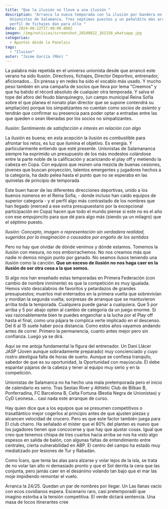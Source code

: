 ```yaml
---
title: "Que la ilusión no lleve a una ilusión "
description: "Arranca la nueva temporada con la ilusión por bandera en
  Unionistas de Salamanca. Tres séptimos puestos y un peñaldito más arriba en el
  perfil de fichajes dan para ello "
date: 2024-08-22T17:40:00.000Z
imagen: /img/noticias/screenshot_20240822_162158_whatsapp.jpg
categorias:
  - Apuntes desde la Panelais
tags:
  - "Ilusion"
autor: "Jaime García (Món) "
---
```

La palabra más repetida en el universo unionista desde que arrancó este verano ha sido Ilusión. Directivos, fichajes, Director Deportivo, entrenador, aficionados... En prensa y en redes ha sido el vocablo más usado. Y mucho peso también en una campaña de socios que lleva por lema "Creemos" y que ha batido el récord absoluto de cualquier otra temporada. Y salva el tope del aforo del feudo blanquinegro, (un campo municipal Reina Sofía sobre el que planea el nonato plan director que se supone contendrá su ampliación) porque los simpatizantes no cuentan como *socios de asiento* y tendrán que confirmar su presencia para poder optar a entradas entre las que queden o sean liberadas por los socios no simpatizantes.

*Ilusión: Sentimiento de satisfacción e interés en relación con algo*

La ilusión es buena; en esta acepción la ilusión es combustible para afrontar los retos, es luz que ilumina el objetivo. Es energía. Y particularmente entiendo que esté presente. Unionistas de Salamananca siempre ha exprimido un presupuesto de los más modestos colándose entre la parte noble de la calificación y acariciando el play off y metiendo la cabeza en Copa. Con equipos que reúnen una mezcla de buenas cesiones, jóvenes que buscan proyección, talentos emergentes  y jugadores hechos a la categoría, ha dado pelea hasta el punto que no se esperaba en las quinielas de principio de temporada 

Este buen hacer de las diferentes direcciones deportivas, unido a los buenos números en el Reina Sofía, - donde incluso han caído equipos de superior categoría - y el perfil algo más contrastado de los nombres que han llegado (merced a ese extra presupuestario por la excepcional participación en Copa) hacen que todo el mundo piense si este no es el año con ese empujoncito para que dé para algo más (siendo ya un milagro) que el séptimo puesto. 

*IIusión: Concepto, imagen o representación sin verdadera realidad, sugeridos por la imaginación o causados por engaño de los sentidos*

Pero no hay que olvidar de dónde venimos y dónde estamos. Tomemos la ilusión con mesura, no nos emborrachemos. No nos creamos más que nadie ni demos ningún punto por ganado. No seamos ilusos teniendo una ilusión como la canción. **Que un exceso de ilusión no nos haga caer en la ilusión de ser otra cosa a la que somos.** 

Si algo nos han enseñado estas temporadas en Primera Federación (con cambio de nombre inminente) es que la competición es muy igualada. Hemos visto descalabros de favoritos y petardazos de grandes presupuestos; muertos mal enterrados en la primera vuelta que sobrevivían y mordían la segunda vuelta; sorpresas de arranque que se mantuvieron arriba toda la temporada. Cualquiera puede ganar a cualquiera. Que 5 por arriba y 5 por abajo opten al cambio de categoria da un juego enorme. Si vas razonablemente bien te puedes enganchar a la lucha por el Play off hasta el final, como una pájara te complica verte implicado en el descenso. Del 6 al 15 suele haber poca distancia. Como estos años vayamos andando antes de correr. Primero la permanencia, cuanto antes mejor pero sin confianza. Luego ya se dirá.

Aquí se me antoja fundamental la figura del entrenador. Un Dani Llácer JASP (Joven aunque sobradamente preparado) muy concienciado y cuyo rostro atestigua falta de horas de sueño. Aunque se confiesa tranquilo, sabedor de que es su oportunidad, la Oportunidad con mayúscula. Él debe espantar pájaros de la cabeza y tener al equipo muy serio y en la competición.  

Unionistas de Salamanca no ha hecho una mala pretemporada pero el inicio de calendario es serio. Tras Sestao River y Athletic Club de Bilbao B, Ponferradina, FC Barcelona B, Celta Fortuna (Bestia Negra de Unionistas) y CyD Leonesa...  casi nada este arranque de curso. 

Hay quien dice que a los equipos que se presumen competitivos o trasatlántico mejor cogerlos al principio antes de que ajusten piezas y alcancen velocidad de crucero. Pero es que este factor también juega para El club charro. Ha señalado el míster que el 80% del planten es nuevo que los jugadores tienen que concocerse y que hay que ajustar cosas. Igual que creo que tenemos chispa de tres cuartos hacia arriba se nos ha visto algo espesos en salida de balón, con algunas faltas de entendimiento entre centrales, cierta vulnerabilidad en ABP. El centro del campo ha estado muy mediatizado por lesiones de Tur y Rabadán. 

Como Ícaro, que tenía las alas para alzarse y volar lejos de la isla, se trata de no volar tan alto ni demasiado pronto y que el Sol derrita la cera que las conjunta, pero jamás caer en el desánimo volando tan bajo que el mar las moje impidiendo remontar el vuelo. 

Arranca la 24/25. Quedan un par de nombres por llegar. Un Las llanas vacío con ecos covidianos espera. Escenario raro, casi pretemporadil que imagino estorba a la tensión competitiva. El verde dictará sentencia. Una masa de locos itinerantes cree
